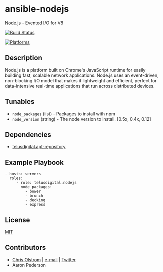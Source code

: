 # ansible-nodejs

[Node.js](https://nodejs.org/) - Evented I/O for V8

[![Build Status](https://travis-ci.org/telusdigital/ansible-nodejs.svg?branch=master)](https://travis-ci.org/telusdigital/ansible-nodejs)

[![Platforms](http://img.shields.io/badge/platforms-ubuntu-lightgrey.svg?style=flat)](#)

Description
-----------
Node.js is a platform built on Chrome's JavaScript runtime for easily building fast, scalable network applications. Node.js uses an event-driven, non-blocking I/O model that makes it lightweight and efficient, perfect for data-intensive real-time applications that run across distributed devices.

Tunables
--------
* `node_packages` (list) - Packages to install with npm
* `node_version` (string) - The node version to install. [0.5x, 0.4x, 0.12]

Dependencies
------------
* [telusdigital.apt-repository](https://github.com/telusdigital/ansible-apt-repository/)

Example Playbook
----------------
    - hosts: servers
      roles:
         - role: telusdigital.nodejs
           node_packages:
             - bower
             - brunch
             - decking
             - express

License
-------
[MIT](https://tldrlegal.com/license/mit-license)

Contributors
------------
* [Chris Olstrom](https://colstrom.github.io/) | [e-mail](mailto:chris@olstrom.com) | [Twitter](https://twitter.com/ChrisOlstrom)
* Aaron Pederson

